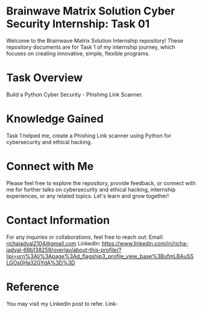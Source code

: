 # Brainwave Matrix Solution Cyber Security Internship: Task 01
Welcome to the Brainwave Matrix Solution Internship repository! These repository documents are for Task 1 of my internship journey, which focuses on creating innovative, simple, flexible programs.

# Task Overview
Build a Python Cyber Security - Phishing Link Scanner.

# Knowledge Gained
Task 1 helped me, create a Phishing Link scanner using Python for cybersecurity and ethical hacking.

# Connect with Me
Please feel free to explore the repository, provide feedback, or connect with me for further talks on cybersecurity and ethical hacking, internship experiences, or any related topics. Let's learn and grow together!

# Contact Information
For any inquiries or collaborations, feel free to reach out:
Email: richajadyal2104@gmail.com
LinkedIn: https://www.linkedin.com/in/richa-jadyal-68b138259/overlay/about-this-profile/?lipi=urn%3Ali%3Apage%3Ad_flagship3_profile_view_base%3BufmLBAuSSLGOs0Ha32GYdA%3D%3D

# Reference
You may visit my LinkedIn post to refer.
Link-
